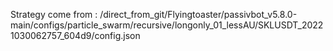 Strategy come from : /direct_from_git/Flyingtoaster/passivbot_v5.8.0-main/configs/particle_swarm/recursive/longonly_01_lessAU/SKLUSDT_20221030062757_604d9/config.json